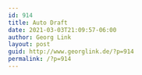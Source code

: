 ```yaml
---
id: 914
title: Auto Draft
date: 2021-03-03T21:09:57-06:00
author: Georg Link
layout: post
guid: http://www.georglink.de/?p=914
permalink: /?p=914
---
```

